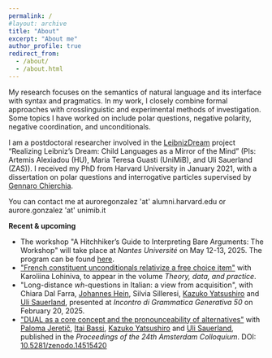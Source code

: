 ```yaml
---
permalink: /
#layout: archive
title: "About"
excerpt: "About me"
author_profile: true
redirect_from:
  - /about/
  - /about.html
---
```


My research focuses on the semantics of natural language and its interface with syntax and pragmatics. In my work, I closely combine formal approaches with crosslinguistic and experimental methods of investigation. Some topics I have worked on include polar questions, negative polarity, negative coordination, and unconditionals.


I am a postdoctoral researcher involved in the [LeibnizDream](https://leibnizdream.eu/) project “Realizing Leibniz’s Dream: Child Languages as a Mirror of the Mind” (PIs: Artemis Alexiadou (HU), Maria Teresa Guasti (UniMiB), and Uli Sauerland (ZAS)). I received my PhD from Harvard University in January 2021, with a dissertation on polar questions and interrogative particles supervised by [Gennaro Chierchia](https://scholar.harvard.edu/chierchia/home).


You can contact me at auroregonzalez 'at' alumni.harvard.edu or aurore.gonzalez 'at' unimib.it


**Recent & upcoming**

- The workshop "A Hitchhiker’s Guide to Interpreting Bare Arguments: The Workshop" will take place at *Nantes Université* on May 12-13, 2025. The program can be found [here](https://anamariafalaus.org/workshop/).
- ["French constituent unconditionals relativize a free choice item"](http://auroregonzalez.github.io/files/French_constituent_unconditionals_relativize_a_free_choice_item.pdf) with Karoliina Lohiniva, to appear in the volume *Theory, data, and practice*.
- "Long-distance *wh*-questions in Italian: a view from acquisition", with Chiara Dal Farra, [Johannes Hein](https://www.johannes-hein.de/), Silvia Silleresi, [Kazuko Yatsushiro](https://www.leibniz-zas.de/en/people/details/yatsushiro-kazuko/kazuko-yatsushiro) and [Uli Sauerland](https://www.leibniz-zas.de/en/people/details/sauerland-uli/uli-sauerland), presented at *Incontro di Grammatica Generativa 50* on February 20, 2025.
- ["DUAL as a core concept and the pronounceability of alternatives"](https://events.illc.uva.nl/AC/AC2024/Proceedings/) with [Paloma Jeretič](https://web.sas.upenn.edu/paloma-jeretic/), [Itai Bassi](https://itaibassi.github.io/), [Kazuko Yatsushiro](https://www.leibniz-zas.de/en/people/details/yatsushiro-kazuko/kazuko-yatsushiro) and [Uli Sauerland](https://www.leibniz-zas.de/en/people/details/sauerland-uli/uli-sauerland), published in the *Proceedings of the 24th Amsterdam Colloquium*. DOI: [10.5281/zenodo.14515420](https://doi.org/10.5281/zenodo.14515420)




